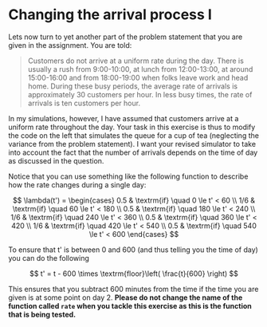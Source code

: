 # Changing the arrival process I

Lets now turn to yet another part of the problem statement that you are given in the assignment.  You are told:

> Customers do not arrive at a uniform rate during the day. There is usually a rush from 9:00-10:00, at lunch from 12:00-13:00, at around 15:00-16:00 and from 18:00-19:00 when folks leave work and head home. During these busy periods, the average rate of arrivals is approximately 30 customers per hour. In less busy times, the rate of arrivals is ten customers per hour.

In my simulations, however, I have assumed that customers arrive at a uniform rate throughout the day.  Your task in this exercise is thus to modify the code on the left that simulates the queue for a cup of tea (neglecting the variance from the problem statement).  I want your revised simulator to take into account the fact that the number of arrivals depends on the time of day as discussed in the question.

Notice that you can use something like the following function to describe how the rate changes during a single day:

$$
\lambda(t') = \begin{cases}
0.5 & \textrm{if} \quad 0 \le t' < 60 \\
1/6 & \textrm{if} \quad 60 \le t' < 180 \\
0.5 & \textrm{if} \quad 180 \le t' < 240 \\
1/6 & \textrm{if} \quad 240 \le t' < 360 \\
0.5 & \textrm{if} \quad 360 \le t' < 420 \\
1/6 & \textrm{if} \quad 420 \le t' < 540 \\
0.5 & \textrm{if} \quad 540 \le t' < 600
\end{cases}
$$

To ensure that t' is between 0 and 600 (and thus telling you the time of day) you can do the following

$$
t' = t - 600 \times \textrm{floor}\left( \frac{t}{600} \right)  
$$

This ensures that you subtract 600 minutes from the time if the time you are given is at some point on day 2.  __Please do not change the name of the function called `rate` when you tackle this exercise as this is the function that is being tested.__ 
